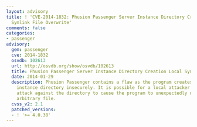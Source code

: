 ```yaml
---
layout: advisory
title: ! 'CVE-2014-1832: Phusion Passenger Server Instance Directory Creation Local
  Symlink File Overwrite'
comments: false
categories:
- passenger
advisory:
  gem: passenger
  cve: 2014-1832
  osvdb: 102613
  url: http://osvdb.org/show/osvdb/102613
  title: Phusion Passenger Server Instance Directory Creation Local Symlink File Overwrite
  date: 2014-01-29
  description: Phusion Passenger contains a flaw as the program creates the server
    instance directory insecurely. It is possible for a local attacker to use a symlink
    attack against the directory to cause the program to unexpectedly overwrite an
    arbitrary file.
  cvss_v2: 2.1
  patched_versions:
  - ! '>= 4.0.38'
---
```

